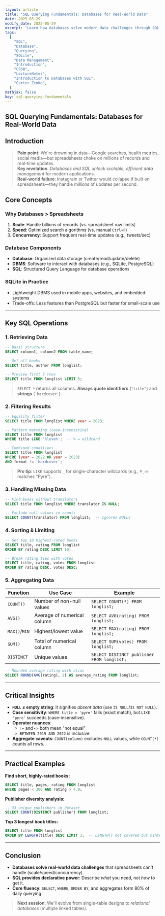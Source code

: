 ```yaml
---
layout: article
title: "SQL Querying Fundamentals: Databases for Real-World Data"
date: 2025-05-29
modify_date: 2025-05-29
excerpt: "Learn how databases solve modern data challenges through SQL querying, filtering, and aggregation using SQLite."
tags:
  [
    "SQL",
    "Database",
    "Querying",
    "SQLite",
    "Data Management",
    "Introduction",
    "CS50",
    "LectureNotes",
    "Introduction to Databases with SQL",
    "Carter Zenke",
  ]
mathjax: false
key: sql-querying-fundamentals
---
```


## SQL Querying Fundamentals: Databases for Real-World Data

## Introduction

> **Pain point**: We're drowning in data—Google searches, health metrics, social media—but spreadsheets choke on millions of records and real-time updates.  
> **Key revelation**: _Databases and SQL unlock scalable, efficient data management_ for modern applications.  
> **Real-world failure**: Instagram or Twitter would collapse if built on spreadsheets—they handle millions of updates per second.

## Core Concepts

### Why Databases > Spreadsheets

1. **Scale**: Handle billions of records (vs. spreadsheet row limits)
2. **Speed**: Optimized search algorithms (vs. manual `Ctrl+F`)
3. **Concurrency**: Support frequent real-time updates (e.g., tweets/sec)

### Database Components

- **Database**: Organized data storage (create/read/update/delete)
- **DBMS**: Software to interact with databases (e.g., SQLite, PostgreSQL)
- **SQL**: Structured Query Language for database operations

### SQLite in Practice

- Lightweight DBMS used in mobile apps, websites, and embedded systems
- Trade-offs: Less features than PostgreSQL but faster for small-scale use

---

## Key SQL Operations

### 1. Retrieving Data

```sql
-- Basic structure
SELECT column1, column2 FROM table_name;

-- Get all books
SELECT title, author FROM longlist;

-- Preview first 5 rows
SELECT title FROM longlist LIMIT 5;
```

> `SELECT *` returns all columns. **Always quote identifiers** (`"title"`) and **strings** (`'hardcover'`).

### 2. Filtering Results

```sql
-- Equality filter
SELECT title FROM longlist WHERE year = 2023;

-- Pattern matching (case-insensitive)
SELECT title FROM longlist
WHERE title LIKE '%love%';  -- % = wildcard

-- Combined conditions
SELECT title FROM longlist
WHERE (year = 2022 OR year = 2023)
AND format != 'hardcover';
```

> **Pro tip**: `LIKE` supports `_` for single-character wildcards (e.g., `P_re` matches "Pyre").

### 3. Handling Missing Data

```sql
-- Find books without translators
SELECT title FROM longlist WHERE translator IS NULL;

-- Exclude null values in counts
SELECT COUNT(translator) FROM longlist;  -- Ignores NULLs
```

### 4. Sorting & Limiting

```sql
-- Get top 10 highest-rated books
SELECT title, rating FROM longlist
ORDER BY rating DESC LIMIT 10;

-- Break rating ties with votes
SELECT title, rating, votes FROM longlist
ORDER BY rating DESC, votes DESC;
```

### 5. Aggregating Data

| Function      | Use Case                    | Example                                    |
| ------------- | --------------------------- | ------------------------------------------ |
| `COUNT()`     | Number of non-null values   | `SELECT COUNT(*) FROM longlist;`           |
| `AVG()`       | Average of numerical column | `SELECT AVG(rating) FROM longlist;`        |
| `MAX()`/`MIN` | Highest/lowest value        | `SELECT MAX(rating) FROM longlist;`        |
| `SUM()`       | Total of numerical column   | `SELECT SUM(votes) FROM longlist;`         |
| `DISTINCT`    | Unique values               | `SELECT DISTINCT publisher FROM longlist;` |

```sql
-- Rounded average rating with alias
SELECT ROUND(AVG(rating), 2) AS average_rating FROM longlist;
```

---

## Critical Insights

- **`NULL` ≠ empty string**: It signifies _absent data_ (use `IS NULL`/`IS NOT NULL`).
- **Case sensitivity**: `WHERE title = 'pyre'` fails (exact match), but `LIKE 'pyre'` succeeds (case-insensitive).
- **Operator nuances**:
  - `!=` and `<>` both mean "not equal"
  - `BETWEEN 2019 AND 2022` is inclusive
- **Aggregate caveats**: `COUNT(column)` excludes `NULL` values, while `COUNT(*)` counts all rows.

---

## Practical Examples

**Find short, highly-rated books:**

```sql
SELECT title, pages, rating FROM longlist
WHERE pages < 300 AND rating > 4.0;
```

**Publisher diversity analysis:**

```sql
-- 33 unique publishers in dataset
SELECT COUNT(DISTINCT publisher) FROM longlist;
```

**Top 3 longest book titles:**

```sql
SELECT title FROM longlist
ORDER BY LENGTH(title) DESC LIMIT 3;  -- LENGTH() not covered but hinted
```

---

## Conclusion

- **Databases solve real-world data challenges** that spreadsheets can't handle (scale/speed/concurrency).
- **SQL provides declarative power**: Describe _what_ you need, not _how_ to get it.
- **Core fluency**: `SELECT`, `WHERE`, `ORDER BY`, and aggregates form 80% of daily querying.

> **Next session**: We'll evolve from single-table designs to _relational databases_ (multiple linked tables).
